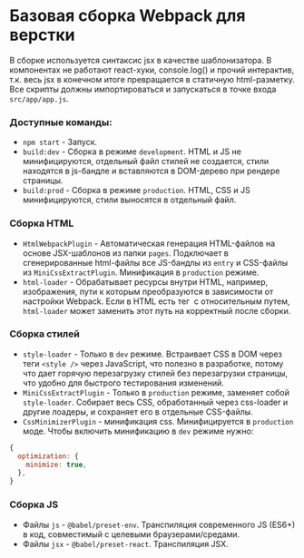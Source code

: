 # Базовая сборка Webpack для верстки
В сборке используется синтаксис jsx в качестве шаблонизатора. В компонентах не работают react-хуки, console.log() и прочий интерактив, т.к. весь jsx в конечном итоге превращается в статичную html-разметку. Все скрипты должны импортироваться и запускаться в точке входа `src/app/app.js`.

### Доступные команды:
- `npm start` - Запуск.
- `build:dev` - Сборка в режиме `development`. HTML и JS не минифицируются, отдельный файл стилей не создается, стили находятся в js-бандле и вставляются в DOM-дерево при рендере страницы.
- `build:prod` - Сборка в режиме `production`. HTML, CSS и JS минифицируются, стили выносятся в отдельный файл.

### Сборка HTML
- `HtmlWebpackPlugin` - Автоматическая генерация HTML-файлов на основе JSX-шаблонов из папки `pages`. Подключает в сгенерированные html-файлы все JS-бандлы из `entry` и CSS-файлы из `MiniCssExtractPlugin`. Минификация в `production` режиме.
- `html-loader` - Обрабатывает ресурсы внутри HTML, например, изображения, пути к которым преобразуются в зависимости от настройки Webpack. Если в HTML есть тег <img /> с относительным путем, `html-loader` может заменить этот путь на корректный после сборки.

### Сборка стилей
- `style-loader` - Только в `dev` режиме. Встраивает CSS в DOM через теги `<style />` через JavaScript, что полезно в разработке, потому что дает горячую перезагрузку стилей без перезагрузки страницы, что удобно для быстрого тестирования изменений.
- `MiniCssExtractPlugin` - Только в `production` режиме, заменяет собой `style-loader`. Собирает весь CSS, обработанный через css-loader и другие лоадеры, и сохраняет его в отдельные CSS-файлы.
- `CssMinimizerPlugin` - минификация css. Минифицируется в `production` моде. Чтобы включить минификацию в `dev` режиме нужно:
```javascript     
{
  optimization: {
    minimize: true,
  },
}
```

### Сборка JS
- Файлы `js` - `@babel/preset-env`. Транспиляция современного JS (ES6+) в код, совместимый с целевыми браузерами/средами.
- Файлы `jsx` - `@babel/preset-react`. Транспиляция JSX.
